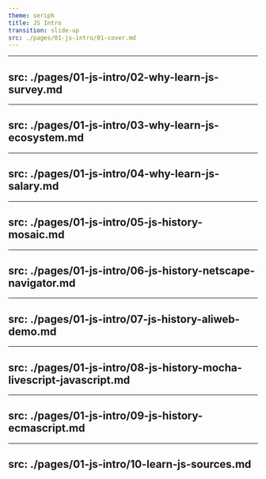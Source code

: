```yaml
---
theme: seriph
title: JS Intro
transition: slide-up
src: ./pages/01-js-intro/01-cover.md
---
```


---
src: ./pages/01-js-intro/02-why-learn-js-survey.md
---

---
src: ./pages/01-js-intro/03-why-learn-js-ecosystem.md
---

---
src: ./pages/01-js-intro/04-why-learn-js-salary.md
---

---
src: ./pages/01-js-intro/05-js-history-mosaic.md
---

---
src: ./pages/01-js-intro/06-js-history-netscape-navigator.md
---

---
src: ./pages/01-js-intro/07-js-history-aliweb-demo.md
---

---
src: ./pages/01-js-intro/08-js-history-mocha-livescript-javascript.md
---

---
src: ./pages/01-js-intro/09-js-history-ecmascript.md
---

---
src: ./pages/01-js-intro/10-learn-js-sources.md
---

